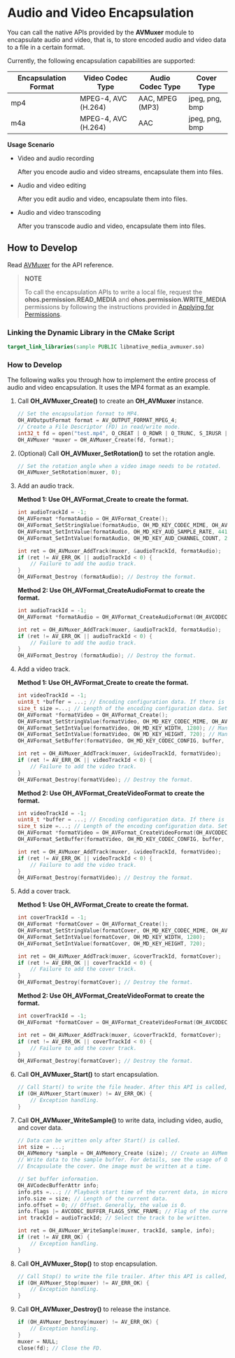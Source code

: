 # Audio and Video Encapsulation

You can call the native APIs provided by the **AVMuxer** module to encapsulate audio and video, that is, to store encoded audio and video data to a file in a certain format.

Currently, the following encapsulation capabilities are supported:

| Encapsulation Format| Video Codec Type       | Audio Codec Type  | Cover Type      |
| -------- | --------------------- | ---------------- | -------------- |
| mp4      | MPEG-4, AVC (H.264)| AAC, MPEG (MP3)| jpeg, png, bmp|
| m4a      | MPEG-4, AVC (H.264)| AAC              | jpeg, png, bmp|

**Usage Scenario**

- Video and audio recording
  
  After you encode audio and video streams, encapsulate them into files.

- Audio and video editing
  
  After you edit audio and video, encapsulate them into files.

- Audio and video transcoding

  After you transcode audio and video, encapsulate them into files.

## How to Develop

Read [AVMuxer](../reference/native-apis/_a_v_muxer.md) for the API reference.

> **NOTE**
> 
> To call the encapsulation APIs to write a local file, request the **ohos.permission.READ_MEDIA** and **ohos.permission.WRITE_MEDIA** permissions by following the instructions provided in [Applying for Permissions](../security/accesstoken-guidelines.md).

### Linking the Dynamic Library in the CMake Script
``` cmake
target_link_libraries(sample PUBLIC libnative_media_avmuxer.so)
```

### How to Develop

The following walks you through how to implement the entire process of audio and video encapsulation. It uses the MP4 format as an example.

1. Call **OH_AVMuxer_Create()** to create an **OH_AVMuxer** instance.

   ``` c++
   // Set the encapsulation format to MP4.
   OH_AVOutputFormat format = AV_OUTPUT_FORMAT_MPEG_4;
   // Create a File Descriptor (FD) in read/write mode.
   int32_t fd = open("test.mp4", O_CREAT | O_RDWR | O_TRUNC, S_IRUSR | S_IWUSR);
   OH_AVMuxer *muxer = OH_AVMuxer_Create(fd, format);
   ```

2. (Optional) Call **OH_AVMuxer_SetRotation()** to set the rotation angle.
   
   ``` c++
   // Set the rotation angle when a video image needs to be rotated.
   OH_AVMuxer_SetRotation(muxer, 0);
   ```

3. Add an audio track.
   
   **Method 1: Use OH_AVFormat_Create to create the format.**

   ``` c++
   int audioTrackId = -1;
   OH_AVFormat *formatAudio = OH_AVFormat_Create();
   OH_AVFormat_SetStringValue(formatAudio, OH_MD_KEY_CODEC_MIME, OH_AVCODEC_MIMETYPE_AUDIO_AAC); // Mandatory.
   OH_AVFormat_SetIntValue(formatAudio, OH_MD_KEY_AUD_SAMPLE_RATE, 44100); // Mandatory.
   OH_AVFormat_SetIntValue(formatAudio, OH_MD_KEY_AUD_CHANNEL_COUNT, 2); // Mandatory.
   
   int ret = OH_AVMuxer_AddTrack(muxer, &audioTrackId, formatAudio);
   if (ret != AV_ERR_OK || audioTrackId < 0) {
       // Failure to add the audio track.
   }
   OH_AVFormat_Destroy (formatAudio); // Destroy the format.
   ```
   
   **Method 2: Use OH_AVFormat_CreateAudioFormat to create the format.**
   
   ``` c++
   int audioTrackId = -1;
   OH_AVFormat *formatAudio = OH_AVFormat_CreateAudioFormat(OH_AVCODEC_MIMETYPE_AUDIO_AAC, 44100, 2);
   
   int ret = OH_AVMuxer_AddTrack(muxer, &audioTrackId, formatAudio);
   if (ret != AV_ERR_OK || audioTrackId < 0) {
       // Failure to add the audio track.
   }
   OH_AVFormat_Destroy (formatAudio); // Destroy the format.
   ```

4. Add a video track.

   **Method 1: Use OH_AVFormat_Create to create the format.**

   ``` c++
   int videoTrackId = -1;
   uint8_t *buffer = ...; // Encoding configuration data. If there is no configuration data, leave the parameter unspecified.
   size_t size =...; // Length of the encoding configuration data. Set this parameter based on project requirements.
   OH_AVFormat *formatVideo = OH_AVFormat_Create();
   OH_AVFormat_SetStringValue(formatVideo, OH_MD_KEY_CODEC_MIME, OH_AVCODEC_MIMETYPE_VIDEO_MPEG4); // Mandatory.
   OH_AVFormat_SetIntValue(formatVideo, OH_MD_KEY_WIDTH, 1280); // Mandatory.
   OH_AVFormat_SetIntValue(formatVideo, OH_MD_KEY_HEIGHT, 720); // Mandatory.
   OH_AVFormat_SetBuffer(formatVideo, OH_MD_KEY_CODEC_CONFIG, buffer, size); // Optional
   
   int ret = OH_AVMuxer_AddTrack(muxer, &videoTrackId, formatVideo);
   if (ret != AV_ERR_OK || videoTrackId < 0) {
       // Failure to add the video track.
   }
   OH_AVFormat_Destroy(formatVideo); // Destroy the format.
   ```
   
   **Method 2: Use OH_AVFormat_CreateVideoFormat to create the format.**
   
   ``` c++
   int videoTrackId = -1;
   uint8_t *buffer = ...; // Encoding configuration data. If there is no configuration data, leave the parameter unspecified.
   size_t size =...; // Length of the encoding configuration data. Set this parameter based on project requirements.
   OH_AVFormat *formatVideo = OH_AVFormat_CreateVideoFormat(OH_AVCODEC_MIMETYPE_VIDEO_MPEG4, 1280, 720);
   OH_AVFormat_SetBuffer(formatVideo, OH_MD_KEY_CODEC_CONFIG, buffer, size); // Optional
   
   int ret = OH_AVMuxer_AddTrack(muxer, &videoTrackId, formatVideo);
   if (ret != AV_ERR_OK || videoTrackId < 0) {
       // Failure to add the video track.
   }
   OH_AVFormat_Destroy(formatVideo); // Destroy the format.
   ```

5. Add a cover track.

   **Method 1: Use OH_AVFormat_Create to create the format.**

   ``` c++
   int coverTrackId = -1;
   OH_AVFormat *formatCover = OH_AVFormat_Create();
   OH_AVFormat_SetStringValue(formatCover, OH_MD_KEY_CODEC_MIME, OH_AVCODEC_MIMETYPE_IMAGE_JPG);
   OH_AVFormat_SetIntValue(formatCover, OH_MD_KEY_WIDTH, 1280);
   OH_AVFormat_SetIntValue(formatCover, OH_MD_KEY_HEIGHT, 720);
   
   int ret = OH_AVMuxer_AddTrack(muxer, &coverTrackId, formatCover);
   if (ret != AV_ERR_OK || coverTrackId < 0) {
       // Failure to add the cover track.
   }
   OH_AVFormat_Destroy(formatCover); // Destroy the format.
   ```
   
   **Method 2: Use OH_AVFormat_CreateVideoFormat to create the format.**

   ``` c++
   int coverTrackId = -1;
   OH_AVFormat *formatCover = OH_AVFormat_CreateVideoFormat(OH_AVCODEC_MIMETYPE_IMAGE_JPG, 1280, 720);
   
   int ret = OH_AVMuxer_AddTrack(muxer, &coverTrackId, formatCover);
   if (ret != AV_ERR_OK || coverTrackId < 0) {
       // Failure to add the cover track.
   }
   OH_AVFormat_Destroy(formatCover); // Destroy the format.
   ```

6. Call **OH_AVMuxer_Start()** to start encapsulation.
   
   ``` c++
   // Call Start() to write the file header. After this API is called, you cannot set media parameters or add tracks.
   if (OH_AVMuxer_Start(muxer) != AV_ERR_OK) {
       // Exception handling.
   }
   ```

7. Call **OH_AVMuxer_WriteSample()** to write data, including video, audio, and cover data.

   ``` c++
   // Data can be written only after Start() is called.
   int size = ...;
   OH_AVMemory *sample = OH_AVMemory_Create (size); // Create an AVMemory instance.
   // Write data to the sample buffer. For details, see the usage of OH_AVMemory.
   // Encapsulate the cover. One image must be written at a time.
   
   // Set buffer information.
   OH_AVCodecBufferAttr info;
   info.pts =...; // Playback start time of the current data, in microseconds.
   info.size = size; // Length of the current data.
   info.offset = 0; // Offset. Generally, the value is 0.
   info.flags |= AVCODEC_BUFFER_FLAGS_SYNC_FRAME; // Flag of the current data. For details, see OH_AVCodecBufferFlags.
   int trackId = audioTrackId; // Select the track to be written.
   
   int ret = OH_AVMuxer_WriteSample(muxer, trackId, sample, info);
   if (ret != AV_ERR_OK) {
       // Exception handling.
   }
   ```

8. Call **OH_AVMuxer_Stop()** to stop encapsulation.

   ``` c++
   // Call Stop() to write the file trailer. After this API is called, you cannot write media data.
   if (OH_AVMuxer_Stop(muxer) != AV_ERR_OK) {
       // Exception handling.
   }
   ```

9. Call **OH_AVMuxer_Destroy()** to release the instance.

   ``` c++
   if (OH_AVMuxer_Destroy(muxer) != AV_ERR_OK) {
       // Exception handling.
   }
   muxer = NULL;
   close(fd); // Close the FD.
   ```

